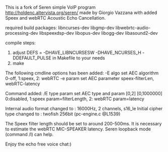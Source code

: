 This is a fork of Seren simple VoIP program http://holdenc.altervista.org/seren/ made by Giorgio Vazzana
with added Speex and webRTC Acoustic Echo Cancellation. 

required build packages:
  libncurses-dev libgmp-dev libwebrtc-audio-processing-dev libspeexdsp-dev libopus-dev libogg-dev libasound2-dev

compile steps:
  1. adjust DEFS = -DHAVE_LIBNCURSESW -DHAVE_NCURSES_H -DDEFAULT_PULSE in Makefile to your needs
  2. make

The following cmdline options has been added:
  -E algo        set AEC algorithm
                 0-off, 1:speex, 2: webRTC
  -e param       set AEC parameter
                 speex-filterLen, webRTC-latency

Command added:
  /E type param   set AEC type and param     [0,2] [0,1000000]
                  0:disabled, 1:speex param=filterLength, 2: webRTC param=latency

Internal audio format changed to : 16000Hz, 2 channels, s16_le
Initial cipher type changed to   : twofish 256bit (pc-engine.c @L1539)

The Speex filter length should be set to around 200-500ms. It is necessary to estimate the webRTC MIC-SPEAKER latency.
Seren loopback mode (command /l) can help.

Enjoy the echo free voice chat:)
